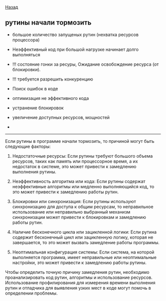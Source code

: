 [Назад](/L1/L1_.md) 
## рутины начали тормозить

- большое количество запущеных рутин (нехватка ресурсов процессора)
- Неэффективный код при большой нагрузке начинает долго выполняться
- !!! состояние гонки за ресуры, Ожидание освобождение ресурса (от блокировки).

- !!! требуется разрешить конкуренцию
- Поиск ошибок в коде
- оптимизация не эффективного кода 
- устранение блокировок 
- увеличение доступных ресурсов, мощностей
-

--------------------------------    
Если рутины в программе начали тормозить, то причиной могут быть следующие факторы:

1. Недостаточные ресурсы: Если рутины требуют большого объема ресурсов, таких как память или процессорное время, а их недостаток в системе, это может привести к замедлению выполнения рутины.

2. Неэффективность алгоритма или кода: Если рутины содержат неэффективные алгоритмы или медленно выполняющийся код, то это может привести к замедлению работы рутин.

3. Блокировки или синхронизация: Если рутины используют синхронизацию для доступа к общим ресурсам, то неправильное использование или неправильно выбранный механизм синхронизации может привести к блокировкам и замедлению работы рутин.

4. Наличие бесконечного цикла или зацикленной логики: Если рутина содержит бесконечный цикл или зацикленную логику, которая не завершается, то это может вызвать замедление работы программы.

5. Неоптимальная конфигурация системы: Если система, на которой выполняется программа, имеет неправильные или неоптимальные настройки, это может привести к замедлению работы рутины.

Чтобы определить точную причину замедления рутин, необходимо проанализировать код рутин, алгоритмы и использование ресурсов. Использование профилирования для измерения времени выполнения рутин и отладчика для выявления узких мест в коде могут помочь в определении проблемы.